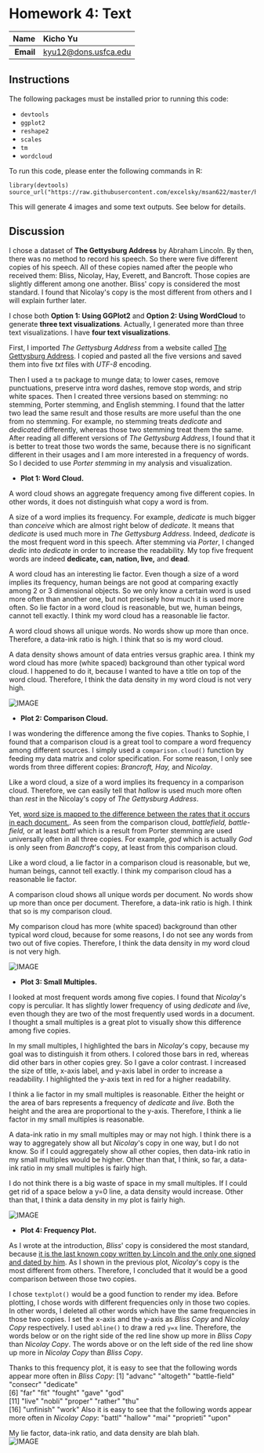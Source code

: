 Homework 4: Text
==============================

| **Name**  | Kicho Yu  |
|----------:|:-------------|
| **Email** | kyu12@dons.usfca.edu |

## Instructions ##

The following packages must be installed prior to running this code:

- `devtools`
- `ggplot2`
- `reshape2`
- `scales`
- `tm`
- `wordcloud`


To run this code, please enter the following commands in R:

```
library(devtools)
source_url("https://raw.githubusercontent.com/excelsky/msan622/master/homework4/622_Visualization_HAG4.R")
```

This will generate 4 images and some text outputs. See below for details.


## Discussion ##

I chose a dataset of **The Gettysburg Address** by Abraham Lincoln. By then, there was no method to record his speech. So there were five different copies of his speech. All of these copies named after the people who received them: Bliss, Nicolay, Hay, Everett, and Bancroft. Those copies are slightly different among one another. Bliss' copy is considered the most standard. I found that Nicolay's copy is the most different from others and I will explain further later.  

I chose both **Option 1: Using GGPlot2** and **Option 2: Using WordCloud** to generate **three text visualizations**. Actually, I generated more than three text visualizations. I have **four text visualizations**.

First, I imported *The Gettysburg Address* from a website called [The Gettysburg Address](http://www.abrahamlincolnonline.org/lincoln/speeches/gettysburg.htm). I copied and pasted all the five versions and saved them into five *txt* files with *UTF-8* encoding.  

Then I used a `tm` package to munge data; to lower cases, remove punctuations, preserve intra word dashes, remove stop words, and strip white spaces. Then I created three versions based on stemming: no stemming, Porter stemming, and English stemming. I found that the latter two lead the same result and those results are more useful than the one from no stemming. For example, no stemming treats *dedicate* and *dedicated* differently, whereas those two stemming treat them the same. After reading all different versions of *The Gettysburg Address*, I found that it is better to treat those two words the same, because there is no significant different in their usages and I am more interested in a frequency of words. So I decided to use *Porter stemming* in my analysis and visualization.  


- **Plot 1: Word Cloud.**  

A word cloud shows an aggregate frequency among five different copies. In other words, it does not distinguish what copy a word is from.  

A size of a word implies its frequency. For example, *dedicate* is much bigger than *conceive* which are almost right below of *dedicate*. It means that *dedicate* is used much more in *The Gettysburg Address*. Indeed, *dedicate* is the most frequent word in this speech. After stemming via *Porter*, I changed *dedic* into *dedicate* in order to increase the readability. My top five frequent words are indeed **dedicate, can, nation, live,** and **dead**.  

A word cloud has an interesting lie factor. Even though a size of a word implies its frequency, human beings are not good at comparing exactly among 2 or 3 dimensional objects. So we only know a certain word is used more often than another one, but not precisely how much it is used more often. So lie factor in a word cloud is reasonable, but we, human beings, cannot tell exactly.  I think my word cloud has a reasonable lie factor.  

A word cloud shows all unique words. No words show up more than once. Therefore, a data-ink ratio is high. I think that so is my word cloud.  

A data density shows amount of data entries versus graphic area. I think my word cloud has more (white spaced) background than other typical word cloud. I happened to do it, because I wanted to have a title on top of the word cloud. Therefore, I think the data density in my word cloud is not very high.  

![IMAGE](Wordcloud_with_Porter_stemming.jpg)  


- **Plot 2: Comparison Cloud.**  

I was wondering the difference among the five copies. Thanks to Sophie, I found that a comparison cloud is a great tool to compare a word frequency among different sources. I simply used a `comparison.cloud()` function by feeding my data matrix and color specification. For some reason, I only see words from three different copies: *Brancroft, Hay,* and *Nicolay*.  

Like a word cloud, a size of a word implies its frequency in a comparison cloud. Therefore, we can easily tell that *hallow* is used much more often than *rest* in the Nicolay's copy of *The Gettysburg Address*.  

Yet, [word size is mapped to the difference between the rates that it occurs in each document.](http://blog.fellstat.com/?cat=11).  As seen from the comparison cloud, *battlefield, battle-field,* or at least *battl* which is a result from Porter stemming are used universally often in all three copies. For example, *god* which is actually *God* is only seen from *Bancroft*'s copy, at least from this comparison cloud.  

Like a word cloud, a lie factor in a comparison cloud is reasonable, but we, human beings, cannot tell exactly.  I think my comparison cloud has a reasonable lie factor.  

A comparison cloud shows all unique words per document. No words show up more than once per document. Therefore, a data-ink ratio is high. I think that so is my comparison cloud.  

My comparison cloud has more (white spaced) background than other typical word cloud, because for some reasons, I do not see any words from two out of five copies. Therefore, I think the data density in my word cloud is not very high.  

![IMAGE](comparison_cloud_with_Porter_stemming.jpg)  


- **Plot 3: Small Multiples.**  

I looked at most frequent words among five copies. I found that *Nicolay*'s copy is perculiar. It has slightly lower frequency of using *dedicate* and *live*, even though they are two of the most frequently used words in a document. I thought a small multiples is a great plot to visually show this difference among five copies.  

In my small multiples, I highlighted the bars in *Nicolay*'s copy, because my goal was to distinguish it from others. I colored those bars in red, whereas did other bars in other copies grey. So I gave a color contrast. I increased the size of title, x-axis label, and y-axis label in order to increase a readability.  I highlighted the y-axis text in red for a higher readability.  

I think a lie factor in my small multiples is reasonable. Either the height or the area of bars represents a frequency of *dedicate* and *live*. Both the height and the area are proportional to the y-axis. Therefore, I think a lie factor in my small multiples is reasonable.  

A data-ink ratio in my small multiples may or may not high. I think there is a way to aggregately show all but *Nicolay*'s copy in one way, but I do not know. So if I could aggregately show all other copies, then data-ink ratio in my small multiples would be higher. Other than that, I think, so far, a data-ink ratio in my small multiples is fairly high.  

I do not think there is a big waste of space in my small multiples. If I could get rid of a space below a y=0 line, 
a data density would increase. Other than that, I think a data density in my plot is fairly high.  

![IMAGE](smallmult.jpg)  


- **Plot 4: Frequency Plot.**  

As I wrote at the introduction, *Bliss*' copy is considered the most standard, because [it is the last known copy written by Lincoln and the only one signed and dated by him](http://www.abrahamlincolnonline.org/lincoln/speeches/gettysburg.htm). As I shown in the previous plot, *Nicolay*'s copy is the most different from others. Therefore, I concluded that it would be a good comparison between those two copies.  

I chose `textplot()` would be a good function to render my idea. Before plotting, I chose words with different frequencies only in those two copies. In other words, I deleted all other words which have the same frequencies in those two copies. I set the x-axis and the y-axis as *Bliss Copy* and *Nicolay Copy* respectively. I used `abline()` to draw a red `y=x` line. Therefore, the words below or on the right side of the red line show up more in *Bliss Copy* than *Nicolay Copy*. The words above or on the left side of the red line show up more in *Nicolay Copy* than *Bliss Copy*.  

Thanks to this frequency plot, it is easy to see that the following words appear more often in *Bliss Copy*:
 [1] "advanc"       "altogeth"     "battle-field" "consecr"      "dedicate"    
 [6] "far"          "fit"          "fought"       "gave"         "god"         
[11] "live"         "nobli"        "proper"       "rather"       "thu"         
[16] "unfinish"     "work" 
Also it is easy to see that the following words appear more often in *Nicolay Copy*:
"battl"     "hallow"    "mai"       "proprieti" "upon"  

My lie factor, data-ink ratio, and data density are blah blah.  
![IMAGE](freqcomp.jpg)
